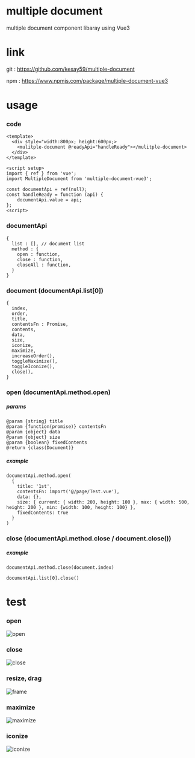# multiple document

multiple document component libaray using Vue3

# link

git : https://github.com/kesay59/multiple-document

npm : https://www.npmjs.com/package/multiple-document-vue3

# usage

### code

```
<template>
  <div style="width:800px; height:600px;>
    <mulitple-document @readyApi="handleReady"></mulitple-document>
  </div>
</template>

<script setup>
import { ref } from 'vue';
import MultipleDocument from 'multiple-document-vue3';

const documentApi = ref(null);
const handleReady = function (api) {
    documentApi.value = api;
};
<script>
```

### documentApi

```
{
  list : [], // document list
  method : {
    open : function,
    close : function,
    closeAll : function,
  }
}
```

### document (documentApi.list[0])

```
{
  index,
  order,
  title,
  contentsFn : Promise,
  contents,
  data,
  size,
  iconize,
  maximize,
  increaseOrder(),
  toggleMaximize(),
  toggleIconize(),
  close(),
}
```

### open (documentApi.method.open)

##### params

```
@param {string} title
@param {function(promise)} contentsFn
@param {object} data
@param {object} size
@param {boolean} fixedContents
@return {class(Document)}
```

##### example

```
documentApi.method.open(
  {
    title: '1st',
    contentsFn: import('@/page/Test.vue'),
    data: {},
    size: { current: { width: 200, height: 100 }, max: { width: 500, height: 200 }, min: {width: 100, height: 100} },
    fixedContents: true
  }
)
```

### close (documentApi.method.close / document.close())

##### example

```
documentApi.method.close(document.index)
```

```
documentApi.list[0].close()
```

# test

### open

![open](https://user-images.githubusercontent.com/70299085/156945022-4ce7144b-6a7c-4a6c-8b0c-d96c3f8c8180.gif)

### close

![close](https://user-images.githubusercontent.com/70299085/156945033-543614eb-2429-4646-b6eb-5ce0119906c7.gif)

### resize, drag

![frame](https://user-images.githubusercontent.com/70299085/156945050-57facbbe-2ce5-42b0-bcb8-697a9f75b3ed.gif)

### maximize

![maximize](https://user-images.githubusercontent.com/70299085/156945057-950c464b-f7e0-4598-a527-4add25e7cd69.gif)

### iconize

![iconize](https://user-images.githubusercontent.com/70299085/156945061-4e945ff9-4a0b-4c47-ad44-e792011c2234.gif)
